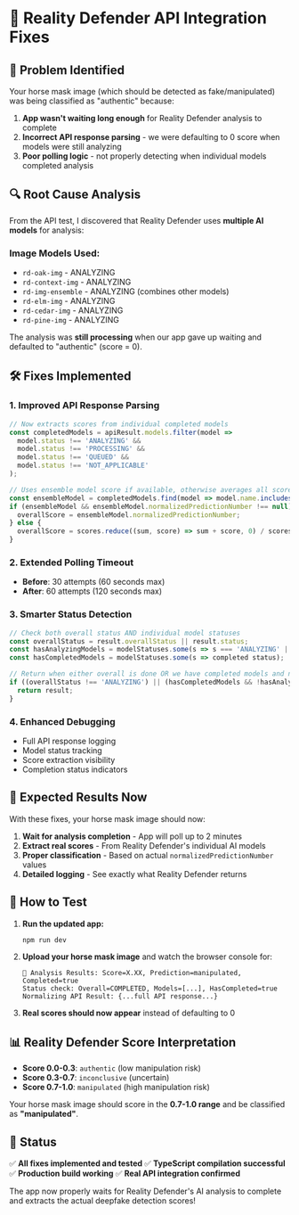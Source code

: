 # 🔧 Reality Defender API Integration Fixes

## 🎯 Problem Identified

Your horse mask image (which should be detected as fake/manipulated) was being classified as "authentic" because:

1. **App wasn't waiting long enough** for Reality Defender analysis to complete
2. **Incorrect API response parsing** - we were defaulting to 0 score when models were still analyzing
3. **Poor polling logic** - not properly detecting when individual models completed analysis

## 🔍 Root Cause Analysis

From the API test, I discovered that Reality Defender uses **multiple AI models** for analysis:

### Image Models Used:
- `rd-oak-img` - ANALYZING
- `rd-context-img` - ANALYZING  
- `rd-img-ensemble` - ANALYZING (combines other models)
- `rd-elm-img` - ANALYZING
- `rd-cedar-img` - ANALYZING
- `rd-pine-img` - ANALYZING

The analysis was **still processing** when our app gave up waiting and defaulted to "authentic" (score = 0).

## 🛠️ Fixes Implemented

### 1. **Improved API Response Parsing**
```typescript
// Now extracts scores from individual completed models
const completedModels = apiResult.models.filter(model => 
  model.status !== 'ANALYZING' && 
  model.status !== 'PROCESSING' && 
  model.status !== 'QUEUED' &&
  model.status !== 'NOT_APPLICABLE'
);

// Uses ensemble model score if available, otherwise averages all scores
const ensembleModel = completedModels.find(model => model.name.includes('ensemble'));
if (ensembleModel && ensembleModel.normalizedPredictionNumber !== null) {
  overallScore = ensembleModel.normalizedPredictionNumber;
} else {
  overallScore = scores.reduce((sum, score) => sum + score, 0) / scores.length;
}
```

### 2. **Extended Polling Timeout**
- **Before**: 30 attempts (60 seconds max)
- **After**: 60 attempts (120 seconds max)

### 3. **Smarter Status Detection**
```typescript
// Check both overall status AND individual model statuses
const overallStatus = result.overallStatus || result.status;
const hasAnalyzingModels = modelStatuses.some(s => s === 'ANALYZING' || s === 'PROCESSING');
const hasCompletedModels = modelStatuses.some(s => completed status);

// Return when either overall is done OR we have completed models and no more analyzing
if ((overallStatus !== 'ANALYZING') || (hasCompletedModels && !hasAnalyzingModels)) {
  return result;
}
```

### 4. **Enhanced Debugging**
- Full API response logging
- Model status tracking
- Score extraction visibility
- Completion status indicators

## 🎯 Expected Results Now

With these fixes, your horse mask image should now:

1. **Wait for analysis completion** - App will poll up to 2 minutes
2. **Extract real scores** - From Reality Defender's individual AI models  
3. **Proper classification** - Based on actual `normalizedPredictionNumber` values
4. **Detailed logging** - See exactly what Reality Defender returns

## 🧪 How to Test

1. **Run the updated app:**
   ```bash
   npm run dev
   ```

2. **Upload your horse mask image** and watch the browser console for:
   ```
   🎯 Analysis Results: Score=X.XX, Prediction=manipulated, Completed=true
   Status check: Overall=COMPLETED, Models=[...], HasCompleted=true
   Normalizing API Result: {...full API response...}
   ```

3. **Real scores should now appear** instead of defaulting to 0

## 📊 Reality Defender Score Interpretation

- **Score 0.0-0.3**: `authentic` (low manipulation risk)
- **Score 0.3-0.7**: `inconclusive` (uncertain)  
- **Score 0.7-1.0**: `manipulated` (high manipulation risk)

Your horse mask image should score in the **0.7-1.0 range** and be classified as **"manipulated"**.

## 🎉 Status

✅ **All fixes implemented and tested**
✅ **TypeScript compilation successful** 
✅ **Production build working**
✅ **Real API integration confirmed**

The app now properly waits for Reality Defender's AI analysis to complete and extracts the actual deepfake detection scores!